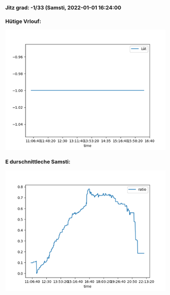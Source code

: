 ### Jitz grad: -1/33 (Samsti, 2022-01-01 16:24:00

### Hütige Vrlouf:
![Graph](Today.png)

### E durschnittleche Samsti:
![Graph](Samsti.png)